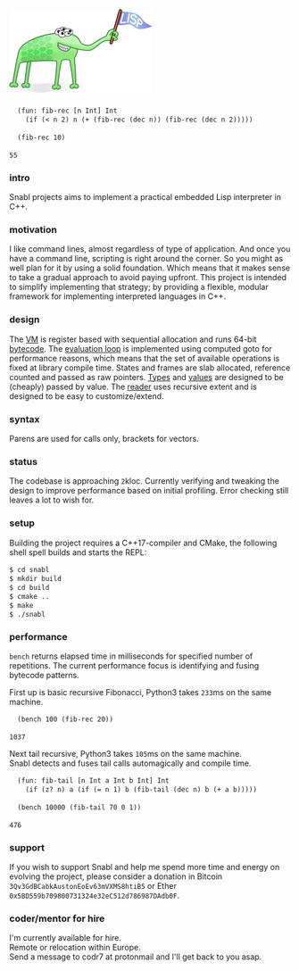 ## ![Lisp Mascot](lisp.png?raw=true)

```
  (fun: fib-rec [n Int] Int
    (if (< n 2) n (+ (fib-rec (dec n)) (fib-rec (dec n 2)))))

  (fib-rec 10)

55
```

### intro
Snabl projects aims to implement a practical embedded Lisp interpreter in C++.

### motivation
I like command lines, almost regardless of type of application. And once you have a command line, scripting is right around the corner. So you might as well plan for it by using a solid foundation. Which means that it makes sense to take a gradual approach to avoid paying upfront. This project is intended to simplify implementing that strategy; by providing a flexible, modular framework for implementing interpreted languages in C++.

### design
The [VM](https://github.com/codr7/snabl/blob/main/src/snabl/m.hpp) is register based with sequential allocation and runs 64-bit [bytecode](https://github.com/codr7/snabl/blob/main/src/snabl/op.hpp). The [evaluation loop](https://github.com/codr7/snabl/blob/main/src/snabl/m.hpp) is implemented using computed goto for performance reasons, which means that the set of available operations is fixed at library compile time. States and frames are slab allocated, reference counted and passed as raw pointers. [Types](https://github.com/codr7/snabl/tree/main/src/snabl/types) and [values](https://github.com/codr7/snabl/blob/main/src/snabl/val.hpp) are designed to be (cheaply) passed by value. The [reader](https://github.com/codr7/snabl/blob/main/src/snabl/reader.hpp) uses recursive extent and is designed to be easy to customize/extend.

### syntax
Parens are used for calls only, brackets for vectors.

### status
The codebase is approaching `2`kloc. Currently verifying and tweaking the design to improve performance based on initial profiling. Error checking still leaves a lot to wish for.

### setup
Building the project requires a C++17-compiler and CMake, the following shell spell builds and starts the REPL:

```
$ cd snabl
$ mkdir build
$ cd build
$ cmake ..
$ make
$ ./snabl
```

### performance
`bench` returns elapsed time in milliseconds for specified number of repetitions. The current performance focus is identifying and fusing bytecode patterns.

First up is basic recursive Fibonacci, Python3 takes `233`ms on the same machine.
```
  (bench 100 (fib-rec 20))

1037
```

Next tail recursive, Python3 takes `105`ms on the same machine.<br/>
Snabl detects and fuses tail calls automagically and compile time.

```
  (fun: fib-tail [n Int a Int b Int] Int
    (if (z? n) a (if (= n 1) b (fib-tail (dec n) b (+ a b)))))

  (bench 10000 (fib-tail 70 0 1))

476
```

### support
If you wish to support Snabl and help me spend more time and energy on evolving the project, please consider a donation in Bitcoin `3Qv3GdBCabkAustonEoEv63mVXMS8htiB5` or Ether `0x5BD559b709800731324e32eC512d786987DAdb0F`.

### coder/mentor for hire
I'm currently available for hire.<br/>
Remote or relocation within Europe.<br/>
Send a message to codr7 at protonmail and I'll get back to you asap.